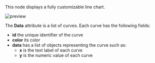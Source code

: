 This node displays a fully customizable line chart.

![preview](/documentation/nodes/lineChart/preview.png)

The **Data** attribute is a list of curves. Each curve has the following fields:

-   **id** the unique identifier of the curve
-   **color** its color
-   **data** has a list of objects representing the curve such as:
    -   **x** is the text label of each curve
    -   **y** is the numeric value of each curve
